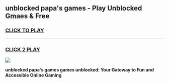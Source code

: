 
## unblocked papa's games - Play Unblocked Gmaes & Free
<h3>
<a href="https://premium.freeplayer.one?title=unblocked_papa's_games&ref=20F">CLICK TO PLAY</a></h3>
<hr>

<h3>
<a href="https://premium.freeplayer.one?title=unblocked_papa's_games&ref=20F">CLICK 2 PLAY</a>
  
</h3>

<a href="https://premium.freeplayer.one?title=unblocked_papa's_games&ref=20F/"><img src="https://clearcache.store/games.png"></a>


**unblocked papa's games games unblocked: Your Gateway to Fun and Accessible Online Gaming**
